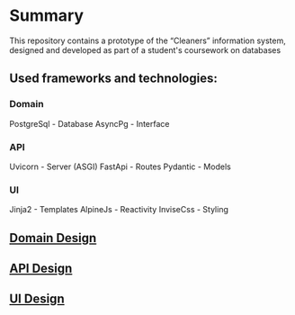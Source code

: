# Summary

This repository contains a prototype of the “Cleaners” information system,
designed and developed as part of a student's coursework on databases

## Used frameworks and technologies:
### Domain
PostgreSql - Database
AsyncPg - Interface

### API
Uvicorn - Server (ASGI)
FastApi - Routes
Pydantic - Models

### UI
Jinja2 - Templates
AlpineJs - Reactivity
InviseCss - Styling


## [Domain Design](https://github.com/markdown-it/markdown-it-domain)

## [API Design](https://github.com/markdown-it/markdown-it-api)

## [UI Design](https://github.com/markdown-it/markdown-it-ui)